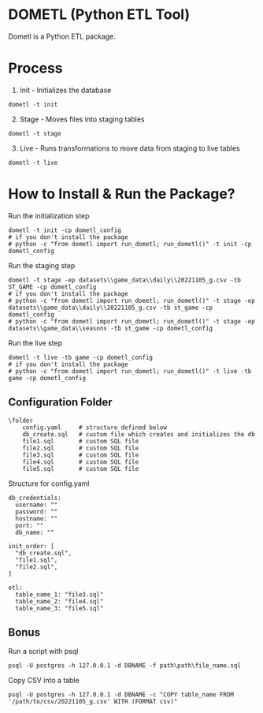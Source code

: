 # DOMETL (Python ETL Tool)
Dometl is a Python ETL package.

# Process

1. Init - Initializes the database
```
dometl -t init
```
2. Stage - Moves files into staging tables
```
dometl -t stage
```
3. Live - Runs transformations to move data from staging to live tables
```
dometl -t live
```

# How to Install & Run the Package?

Run the initialization step
```
dometl -t init -cp dometl_config
# if you don't install the package
# python -c "from dometl import run_dometl; run_dometl()" -t init -cp dometl_config
```

Run the staging step
```
dometl -t stage -ep datasets\\game_data\\daily\\20221105_g.csv -tb ST_GAME -cp dometl_config
# if you don't install the package
# python -c "from dometl import run_dometl; run_dometl()" -t stage -ep datasets\\game_data\\daily\\20221105_g.csv -tb st_game -cp dometl_config
# python -c "from dometl import run_dometl; run_dometl()" -t stage -ep datasets\\game_data\\seasons -tb st_game -cp dometl_config
```

Run the live step
```
dometl -t live -tb game -cp dometl_config
# if you don't install the package
# python -c "from dometl import run_dometl; run_dometl()" -t live -tb game -cp dometl_config
```

## Configuration Folder

```
\folder
    config.yaml     # structure defined below
    db_create.sql   # custom file which creates and initializes the db
    file1.sql       # custom SQL file
    file2.sql       # custom SQL file
    file3.sql       # custom SQL file
    file4.sql       # custom SQL file
    file5.sql       # custom SQL file
```

Structure for config.yaml
```
db_credentials:
  username: ""
  password: ""
  hostname: ""
  port: ""
  db_name: ""

init_order: [
  "db_create.sql",
  "file1.sql",
  "file2.sql",
]

etl:
  table_name_1: "file3.sql"  
  table_name_2: "file4.sql"  
  table_name_3: "file5.sql"  
```

## Bonus

Run a script with psql
```
psql -U postgres -h 127.0.0.1 -d DBNAME -f path\path\file_name.sql
```

Copy CSV into a table
```
psql -U postgres -h 127.0.0.1 -d DBNAME -c "COPY table_name FROM '/path/to/csv/20221105_g.csv' WITH (FORMAT csv)"
```